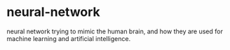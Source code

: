 # neural-network
neural network trying to mimic the human brain, and how they are used for machine learning and artificial intelligence.
